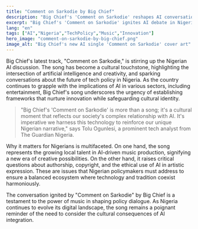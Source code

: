 ```yaml
---
title: "Comment on Sarkodie by Big Chief"
description: "Big Chief's 'Comment on Sarkodie' reshapes AI conversations in Nigeria."
excerpt: "Big Chief's 'Comment on Sarkodie' ignites AI debate in Nigeria."
lang: "en"
tags: ["AI","Nigeria","TechPolicy","Music","Innovation"]
hero_image: "comment-on-sarkodie-by-big-chief.png"
image_alt: "Big Chief's new AI single 'Comment on Sarkodie' cover art"
---
```


Big Chief's latest track, "Comment on Sarkodie," is stirring up the Nigerian AI discussion. The song has become a cultural touchstone, highlighting the intersection of artificial intelligence and creativity, and sparking conversations about the future of tech policy in Nigeria. As the country continues to grapple with the implications of AI in various sectors, including entertainment, Big Chief's song underscores the urgency of establishing frameworks that nurture innovation while safeguarding cultural identity.

> "Big Chief's 'Comment on Sarkodie' is more than a song; it's a cultural moment that reflects our society's complex relationship with AI. It's imperative we harness this technology to reinforce our unique Nigerian narrative," says Tolu Ogunlesi, a prominent tech analyst from The Guardian Nigeria.

Why it matters for Nigerians is multifaceted. On one hand, the song represents the growing local talent in AI-driven music production, signifying a new era of creative possibilities. On the other hand, it raises critical questions about authorship, copyright, and the ethical use of AI in artistic expression. These are issues that Nigerian policymakers must address to ensure a balanced ecosystem where technology and tradition coexist harmoniously.

The conversation ignited by "Comment on Sarkodie" by Big Chief is a testament to the power of music in shaping policy dialogue. As Nigeria continues to evolve its digital landscape, the song remains a poignant reminder of the need to consider the cultural consequences of AI integration.
